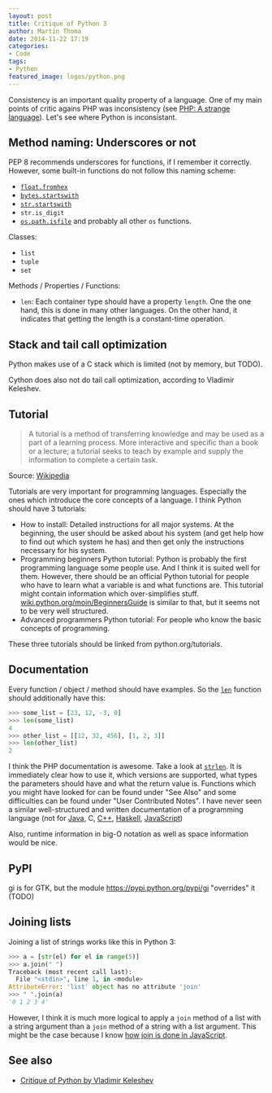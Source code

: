 ```yaml
---
layout: post
title: Critique of Python 3
author: Martin Thoma
date: 2014-11-22 17:19
categories: 
- Code
tags: 
- Python
featured_image: logos/python.png
---
```


Consistency is an important quality property of a language. One of my main
points of critic agains PHP was inconsistency (see [PHP: A strange language](http://martin-thoma.com/php-a-strange-language/#tocAnchor-1-1)). Let's see where Python is inconsistant.

## Method naming: Underscores or not

PEP 8 recommends underscores for functions, if I remember it correctly.
However, some built-in functions do not follow this naming scheme:

* [`float.fromhex`](https://docs.python.org/3/library/stdtypes.html#float.fromhex)
* [`bytes.startswith`](https://docs.python.org/3/library/stdtypes.html#bytes.startswith)
* [`str.startswith`](https://docs.python.org/3/library/stdtypes.html#str.startswith)
* `str.is_digit`
* [`os.path.isfile`](https://docs.python.org/2/library/os.path.html#os.path.isfile) and probably all other `os` functions.

Classes:

* `list`
* `tuple`
* `set`

Methods / Properties / Functions:

* `len`: Each container type should have a property `length`. One the one hand,
  this is done in many other languages. On the other hand, it indicates that
  getting the length is a constant-time operation.


## Stack and tail call optimization
Python makes use of a C stack which is limited (not by memory, but TODO).

Cython does also not do tail call optimization, according to Vladimir Keleshev.


## Tutorial

> A tutorial is a method of transferring knowledge and may be used as a part of a learning process. More interactive and specific than a book or a lecture; a tutorial seeks to teach by example and supply the information to complete a certain task.

Source: [Wikipedia](https://en.wikipedia.org/wiki/Tutorial)

Tutorials are very important for programming languages. Especially the ones
which introduce the core concepts of a language. I think Python should have
3 tutorials: 

* How to install: Detailed instructions for all major systems. At the
  beginning, the user should be asked about his system (and get help how to
  find out which system he has) and then get only the instructions necessary
  for his system.
* Programming beginners Python tutorial: Python is probably the first
  programming language some people use. And I think it is suited well for them.
  However, there should be an official Python tutorial for people who have to
  learn what a variable is and what functions are. This tutorial might contain
  information which over-simplifies stuff.
  [wiki.python.org/moin/BeginnersGuide](https://wiki.python.org/moin/BeginnersGuide)
  is similar to that, but it seems not to be very well structured.
* Advanced programmers Python tutorial: For people who know the basic concepts
  of programming.

These three tutorials should be linked from python.org/tutorials.


## Documentation

Every function / object / method should have examples. So the
[`len`](https://docs.python.org/3/library/functions.html?highlight=len#len)
function should additionally have this:

```python
>>> some_list = [23, 12, -3, 0]
>>> len(some_list)
4
>>> other_list = [[12, 32, 456], [1, 2, 3]]
>>> len(other_list)
2
```

I think the PHP documentation is awesome. Take a look at
[`strlen`](http://php.net/manual/en/function.strlen.php). It is immediately
clear how to use it, which versions are supported, what types the parameters
should have and what the return value is. Functions which you might have
looked for can be found under "See Also" and some difficulties can be found
under "User Contributed Notes". I have never seen a similar well-structured
and written documentation of a programming language (not for [Java](http://docs.oracle.com/javase/7/docs/api/java/lang/String.html#length()), C, [C++](http://www.cplusplus.com/reference/string/string/length/),
[Haskell](http://hackage.haskell.org/package/base-4.7.0.2/docs/Prelude.html#v:length), [JavaScript](https://developer.mozilla.org/en-US/docs/Web/XPath/Functions/count))

Also, runtime information in big-O notation as well as space information would
be nice.

## PyPI

gi is for GTK, but the module https://pypi.python.org/pypi/gi
"overrides" it (TODO)

## Joining lists

Joining a list of strings works like this in Python 3:

```python
>>> a = [str(el) for el in range(5)]
>>> a.join(" ")
Traceback (most recent call last):
  File "<stdin>", line 1, in <module>
AttributeError: 'list' object has no attribute 'join'
>>> " ".join(a)
'0 1 2 3 4'
```

However, I think it is much more logical to apply a `join` method of a list
with a string argument than a `join` method of a string with a list argument.
This might be the case because I know
[how join is done in JavaScript](https://developer.mozilla.org/en-US/docs/Web/JavaScript/Reference/Global_Objects/Array/join).


## See also

* [Critique of Python by Vladimir Keleshev](https://www.youtube.com/watch?v=CpjUoYcaUu8)